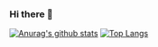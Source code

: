 ### Hi there 👋
[![Anurag's github stats](https://github-readme-stats.vercel.app/api?username=hamedpa&show_icons=true)](https://github.com/hamedpa)
[![Top Langs](https://github-readme-stats.vercel.app/api/top-langs/?username=hamedpa&layout=compact)](https://github.com/anuraghazra/github-readme-stats)

<!--
**hamedpa/hamedpa** is a ✨ _special_ ✨ repository because its `README.md` (this file) appears on your GitHub profile.

Here are some ideas to get you started:

- 🔭 I’m currently working on ...
- 🌱 I’m currently learning ...
- 👯 I’m looking to collaborate on ...
- 🤔 I’m looking for help with ...
- 💬 Ask me about ...
- 📫 How to reach me: ...
- 😄 Pronouns: ...
- ⚡ Fun fact: ...
-->

